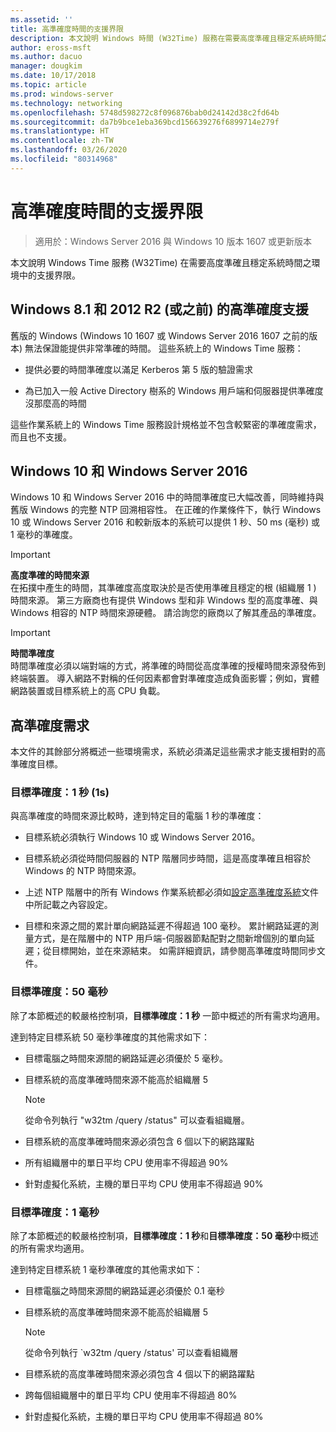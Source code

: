 ```yaml
---
ms.assetid: ''
title: 高準確度時間的支援界限
description: 本文說明 Windows 時間 (W32Time) 服務在需要高度準確且穩定系統時間之環境中的支援界限。
author: eross-msft
ms.author: dacuo
manager: dougkim
ms.date: 10/17/2018
ms.topic: article
ms.prod: windows-server
ms.technology: networking
ms.openlocfilehash: 5748d598272c8f096876bab0d24142d38c2fd64b
ms.sourcegitcommit: da7b9bce1eba369bcd156639276f6899714e279f
ms.translationtype: HT
ms.contentlocale: zh-TW
ms.lasthandoff: 03/26/2020
ms.locfileid: "80314968"
---
```

# <a name="support-boundary-for-high-accuracy-time"></a>高準確度時間的支援界限

>適用於：Windows Server 2016 與 Windows 10 版本 1607 或更新版本

本文說明 Windows Time 服務 (W32Time) 在需要高度準確且穩定系統時間之環境中的支援界限。

## <a name="high-accuracy-support-for-windows-81-and-2012-r2-or-prior"></a>Windows 8.1 和 2012 R2 (或之前) 的高準確度支援

舊版的 Windows (Windows 10 1607 或 Windows Server 2016 1607 之前的版本) 無法保證能提供非常準確的時間。 這些系統上的 Windows Time 服務：

-   提供必要的時間準確度以滿足 Kerberos 第 5 版的驗證需求

-   為已加入一般 Active Directory 樹系的 Windows 用戶端和伺服器提供準確度沒那麼高的時間

這些作業系統上的 Windows Time 服務設計規格並不包含較緊密的準確度需求，而且也不支援。

## <a name="windows-10-and-windows-server-2016"></a>Windows 10 和 Windows Server 2016

Windows 10 和 Windows Server 2016 中的時間準確度已大幅改善，同時維持與舊版 Windows 的完整 NTP 回溯相容性。 在正確的作業條件下，執行 Windows 10 或 Windows Server 2016 和較新版本的系統可以提供 1 秒、50 ms (毫秒) 或 1 毫秒的準確度。

>[!IMPORTANT]
>**高度準確的時間來源**<br>
>在拓撲中產生的時間，其準確度高度取決於是否使用準確且穩定的根 (組織層 1 ) 時間來源。 第三方廠商也有提供 Windows 型和非 Windows 型的高度準確、與 Windows 相容的 NTP 時間來源硬體。 請洽詢您的廠商以了解其產品的準確度。

>[!IMPORTANT]
>**時間準確度**<br>
>時間準確度必須以端對端的方式，將準確的時間從高度準確的授權時間來源發佈到終端裝置。 導入網路不對稱的任何因素都會對準確度造成負面影響；例如，實體網路裝置或目標系統上的高 CPU 負載。

## <a name="high-accuracy-requirements"></a>高準確度需求

本文件的其餘部分將概述一些環境需求，系統必須滿足這些需求才能支援相對的高準確度目標。

### <a name="target-accuracy-1-second-1s"></a>目標準確度：1 秒 (1s)

與高準確度的時間來源比較時，達到特定目的電腦 1 秒的準確度：

-   目標系統必須執行 Windows 10 或 Windows Server 2016。

-   目標系統必須從時間伺服器的 NTP 階層同步時間，這是高度準確且相容於 Windows 的 NTP 時間來源。

-   上述 NTP 階層中的所有 Windows 作業系統都必須如[設定高準確度系統](configuring-systems-for-high-accuracy.md)文件中所記載之內容設定。

-   目標和來源之間的累計單向網路延遲不得超過 100 毫秒。 累計網路延遲的測量方式，是在階層中的 NTP 用戶端-伺服器節點配對之間新增個別的單向延遲；從目標開始，並在來源結束。 如需詳細資訊，請參閱高準確度時間同步文件。

### <a name="target-accuracy-50-milliseconds"></a>目標準確度：50 毫秒

除了本節概述的較嚴格控制項，**目標準確度：1 秒** 一節中概述的所有需求均適用。

達到特定目標系統 50 毫秒準確度的其他需求如下：

-   目標電腦之時間來源間的網路延遲必須優於 5 毫秒。

-   目標系統的高度準確時間來源不能高於組織層 5

    >[!Note]
    >從命令列執行 "w32tm /query /status" 可以查看組織層。

-   目標系統的高度準確時間來源必須包含 6 個以下的網路躍點

-   所有組織層中的單日平均 CPU 使用率不得超過 90%

-   針對虛擬化系統，主機的單日平均 CPU 使用率不得超過 90%

### <a name="target-accuracy-1-millisecond"></a>目標準確度：1 毫秒

除了本節概述的較嚴格控制項，**目標準確度：1 秒**和**目標準確度：50 毫秒**中概述的所有需求均適用。

達到特定目標系統 1 毫秒準確度的其他需求如下：

-   目標電腦之時間來源間的網路延遲必須優於 0.1 毫秒

-   目標系統的高度準確時間來源不能高於組織層 5

    >[!Note]
    >從命令列執行 `w32tm /query /status' 可以查看組織層

-   目標系統的高度準確時間來源必須包含 4 個以下的網路躍點

-   跨每個組織層中的單日平均 CPU 使用率不得超過 80%

-   針對虛擬化系統，主機的單日平均 CPU 使用率不得超過 80%
